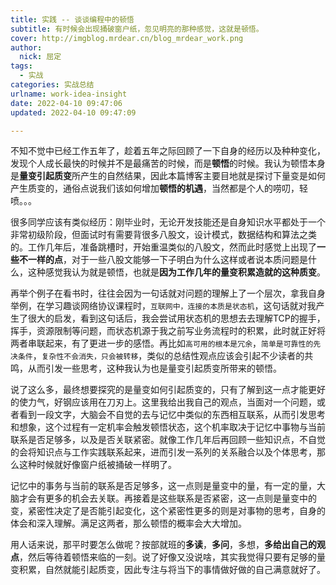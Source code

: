 ```yaml
---
title: 实践 -- 谈谈编程中的顿悟
subtitle: 有时候会出现捅破窗户纸，忽见明亮的那种感觉，这就是顿悟。
cover: http://imgblog.mrdear.cn/blog_mrdear_work.png
author: 
  nick: 屈定
tags:
  - 实战
categories: 实战总结
urlname: work-idea-insight
date: 2022-04-10 09:47:06
updated: 2022-04-10 09:47:09

---
```


不知不觉中已经工作五年了，趁着五年之际回顾了一下自身的经历以及种种变化，发现个人成长最快的时候并不是最痛苦的时候，而是**顿悟**的时候。我认为顿悟本身是**量变引起质变**所产生的自然结果，因此本篇博客主要目地就是探讨下量变是如何产生质变的，通俗点说我们该如何增加**顿悟的机遇**，当然都是个人的唠叨，轻喷。。。

很多同学应该有类似经历：刚毕业时，无论开发技能还是自身知识水平都处于一个非常初级阶段，但面试时有需要背很多八股文，设计模式，数据结构和算法之类的。工作几年后，准备跳槽时，开始重温类似的八股文，然而此时感觉上出现了**一些不一样的点**，对于一些八股文能够一下子明白为什么这样或者说本质问题是什么，这种感觉我认为就是顿悟，也就是**因为工作几年的量变积累造就的这种质变**。

再举个例子在看书时，往往会因为一句话就对问题的理解上了一个层次，拿我自身举例，在学习趣谈网络协议课程时，`互联网中，连接的本质是状态机`，这句话就对我产生了很大的启发，看到这句话后，我会尝试用状态机的思想去去理解TCP的握手，挥手，资源限制等问题，而状态机源于我之前写业务流程时的积累，此时就正好将两者串联起来，有了更进一步的感悟。再比如`高可用的根本是冗余`，`简单是可靠性的先决条件`，`复杂性不会消失，只会被转移`，类似的总结性观点应该会引起不少读者的共鸣，从而引发一些思考，这种我认为也是量变引起质变所带来的顿悟。

说了这么多，最终想要探究的是量变如何引起质变的，只有了解到这一点才能更好的使力气，好钢应该用在刀刃上。这里我给出我自己的观点，当面对一个问题，或者看到一段文字，大脑会不自觉的去与记忆中类似的东西相互联系，从而引发思考和想象，这个过程有一定机率会触发顿悟状态，这个机率取决于记忆中事物与当前联系是否足够多，以及是否关联紧密。就像工作几年后再回顾一些知识点，不自觉的会将知识点与工作实践联系起来，进而引发一系列的关系融合以及个体思考，那么这种时候就好像窗户纸被捅破一样明了。

记忆中的事务与当前的联系是否足够多，这一点则是量变中的量，有一定的量，大脑才会有更多的机会去关联。再接着是这些联系是否紧密，这一点则是量变中的变，紧密性决定了是否能引起变化，这个紧密性更多的则是对事物的思考，自身的体会和深入理解。满足这两者，那么顿悟的概率会大大增加。

用人话来说，那平时要怎么做呢？按部就班的**多读**，**多问**，多想，**多给出自己的观点**，然后等待着顿悟来临的一刻。说了好像又没说啥，其实我觉得只要有足够的量变积累，自然就能引起质变，因此专注与将当下的事情做好做的自己满意就好了。